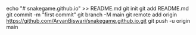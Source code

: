 echo "# snakegame.github.io" >> README.md
git init
git add README.md
git commit -m "first commit"
git branch -M main
git remote add origin https://github.com/AryanBiswari/snakegame.github.io.git
git push -u origin main
